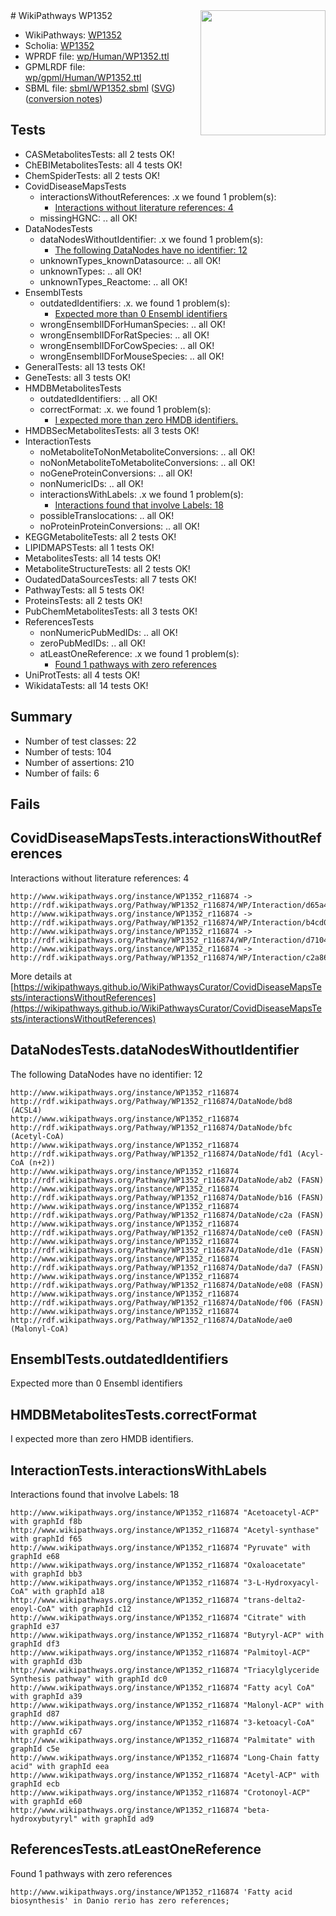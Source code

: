 <img style="float: right; width: 200px" src="../logo.png" />
# WikiPathways WP1352

* WikiPathways: [WP1352](https://identifiers.org/wikipathways:WP1352)
* Scholia: [WP1352](https://scholia.toolforge.org/wikipathways/WP1352)
* WPRDF file: [wp/Human/WP1352.ttl](../wp/Human/WP1352.ttl)
* GPMLRDF file: [wp/gpml/Human/WP1352.ttl](../wp/gpml/Human/WP1352.ttl)
* SBML file: [sbml/WP1352.sbml](../sbml/WP1352.sbml) ([SVG](../sbml/WP1352.svg)) ([conversion notes](../sbml/WP1352.txt))

## Tests
* CASMetabolitesTests: all 2 tests OK!
* ChEBIMetabolitesTests: all 4 tests OK!
* ChemSpiderTests: all 2 tests OK!
* CovidDiseaseMapsTests
    * interactionsWithoutReferences: .x we found 1 problem(s):
        * [Interactions without literature references: 4](#2e295932)
    * missingHGNC: .. all OK!
* DataNodesTests
    * dataNodesWithoutIdentifier: .x we found 1 problem(s):
        * [The following DataNodes have no identifier: 12](#8792c492)
    * unknownTypes_knownDatasource: .. all OK!
    * unknownTypes: .. all OK!
    * unknownTypes_Reactome: .. all OK!
* EnsemblTests
    * outdatedIdentifiers: .x. we found 1 problem(s):
        * [Expected more than 0 Ensembl identifiers](#f44398b7)
    * wrongEnsemblIDForHumanSpecies: .. all OK!
    * wrongEnsemblIDForRatSpecies: .. all OK!
    * wrongEnsemblIDForCowSpecies: .. all OK!
    * wrongEnsemblIDForMouseSpecies: .. all OK!
* GeneralTests: all 13 tests OK!
* GeneTests: all 3 tests OK!
* HMDBMetabolitesTests
    * outdatedIdentifiers: .. all OK!
    * correctFormat: .x. we found 1 problem(s):
        * [I expected more than zero HMDB identifiers.](#ad154c1e)
* HMDBSecMetabolitesTests: all 3 tests OK!
* InteractionTests
    * noMetaboliteToNonMetaboliteConversions: .. all OK!
    * noNonMetaboliteToMetaboliteConversions: .. all OK!
    * noGeneProteinConversions: .. all OK!
    * nonNumericIDs: .. all OK!
    * interactionsWithLabels: .x we found 1 problem(s):
        * [Interactions found that involve Labels: 18](#fe97a8c0)
    * possibleTranslocations: .. all OK!
    * noProteinProteinConversions: .. all OK!
* KEGGMetaboliteTests: all 2 tests OK!
* LIPIDMAPSTests: all 1 tests OK!
* MetabolitesTests: all 14 tests OK!
* MetaboliteStructureTests: all 2 tests OK!
* OudatedDataSourcesTests: all 7 tests OK!
* PathwayTests: all 5 tests OK!
* ProteinsTests: all 2 tests OK!
* PubChemMetabolitesTests: all 3 tests OK!
* ReferencesTests
    * nonNumericPubMedIDs: .. all OK!
    * zeroPubMedIDs: .. all OK!
    * atLeastOneReference: .x we found 1 problem(s):
        * [Found 1 pathways with zero references](#35eb778e)
* UniProtTests: all 4 tests OK!
* WikidataTests: all 14 tests OK!


## Summary

* Number of test classes: 22
* Number of tests: 104
* Number of assertions: 210
* Number of fails: 6

## Fails

<a name="2e295932" />

## CovidDiseaseMapsTests.interactionsWithoutReferences

Interactions without literature references: 4
```
http://www.wikipathways.org/instance/WP1352_r116874 -> http://rdf.wikipathways.org/Pathway/WP1352_r116874/WP/Interaction/d65a4
http://www.wikipathways.org/instance/WP1352_r116874 -> http://rdf.wikipathways.org/Pathway/WP1352_r116874/WP/Interaction/b4cd0
http://www.wikipathways.org/instance/WP1352_r116874 -> http://rdf.wikipathways.org/Pathway/WP1352_r116874/WP/Interaction/d7104
http://www.wikipathways.org/instance/WP1352_r116874 -> http://rdf.wikipathways.org/Pathway/WP1352_r116874/WP/Interaction/c2a86
```

More details at [https://wikipathways.github.io/WikiPathwaysCurator/CovidDiseaseMapsTests/interactionsWithoutReferences](https://wikipathways.github.io/WikiPathwaysCurator/CovidDiseaseMapsTests/interactionsWithoutReferences)

<a name="8792c492" />

## DataNodesTests.dataNodesWithoutIdentifier

The following DataNodes have no identifier: 12
```
http://www.wikipathways.org/instance/WP1352_r116874 http://rdf.wikipathways.org/Pathway/WP1352_r116874/DataNode/bd8 (ACSL4)
http://www.wikipathways.org/instance/WP1352_r116874 http://rdf.wikipathways.org/Pathway/WP1352_r116874/DataNode/bfc (Acetyl-CoA)
http://www.wikipathways.org/instance/WP1352_r116874 http://rdf.wikipathways.org/Pathway/WP1352_r116874/DataNode/fd1 (Acyl-CoA (n+2))
http://www.wikipathways.org/instance/WP1352_r116874 http://rdf.wikipathways.org/Pathway/WP1352_r116874/DataNode/ab2 (FASN)
http://www.wikipathways.org/instance/WP1352_r116874 http://rdf.wikipathways.org/Pathway/WP1352_r116874/DataNode/b16 (FASN)
http://www.wikipathways.org/instance/WP1352_r116874 http://rdf.wikipathways.org/Pathway/WP1352_r116874/DataNode/c2a (FASN)
http://www.wikipathways.org/instance/WP1352_r116874 http://rdf.wikipathways.org/Pathway/WP1352_r116874/DataNode/ce0 (FASN)
http://www.wikipathways.org/instance/WP1352_r116874 http://rdf.wikipathways.org/Pathway/WP1352_r116874/DataNode/d1e (FASN)
http://www.wikipathways.org/instance/WP1352_r116874 http://rdf.wikipathways.org/Pathway/WP1352_r116874/DataNode/da7 (FASN)
http://www.wikipathways.org/instance/WP1352_r116874 http://rdf.wikipathways.org/Pathway/WP1352_r116874/DataNode/e08 (FASN)
http://www.wikipathways.org/instance/WP1352_r116874 http://rdf.wikipathways.org/Pathway/WP1352_r116874/DataNode/f06 (FASN)
http://www.wikipathways.org/instance/WP1352_r116874 http://rdf.wikipathways.org/Pathway/WP1352_r116874/DataNode/ae0 (Malonyl-CoA)
```

<a name="f44398b7" />

## EnsemblTests.outdatedIdentifiers

Expected more than 0 Ensembl identifiers
<a name="ad154c1e" />

## HMDBMetabolitesTests.correctFormat

I expected more than zero HMDB identifiers.
<a name="fe97a8c0" />

## InteractionTests.interactionsWithLabels

Interactions found that involve Labels: 18
```
http://www.wikipathways.org/instance/WP1352_r116874 "Acetoacetyl-ACP" with graphId f8b
http://www.wikipathways.org/instance/WP1352_r116874 "Acetyl-synthase" with graphId f65
http://www.wikipathways.org/instance/WP1352_r116874 "Pyruvate" with graphId e68
http://www.wikipathways.org/instance/WP1352_r116874 "Oxaloacetate" with graphId bb3
http://www.wikipathways.org/instance/WP1352_r116874 "3-L-Hydroxyacyl-CoA" with graphId a18
http://www.wikipathways.org/instance/WP1352_r116874 "trans-delta2-enoyl-CoA" with graphId c12
http://www.wikipathways.org/instance/WP1352_r116874 "Citrate" with graphId e37
http://www.wikipathways.org/instance/WP1352_r116874 "Butyryl-ACP" with graphId df3
http://www.wikipathways.org/instance/WP1352_r116874 "Palmitoyl-ACP" with graphId d3b
http://www.wikipathways.org/instance/WP1352_r116874 "Triacylglyceride Synthesis pathway" with graphId dc0
http://www.wikipathways.org/instance/WP1352_r116874 "Fatty acyl CoA" with graphId a39
http://www.wikipathways.org/instance/WP1352_r116874 "Malonyl-ACP" with graphId d87
http://www.wikipathways.org/instance/WP1352_r116874 "3-ketoacyl-CoA" with graphId c67
http://www.wikipathways.org/instance/WP1352_r116874 "Palmitate" with graphId c5e
http://www.wikipathways.org/instance/WP1352_r116874 "Long-Chain fatty acid" with graphId eea
http://www.wikipathways.org/instance/WP1352_r116874 "Acetyl-ACP" with graphId ecb
http://www.wikipathways.org/instance/WP1352_r116874 "Crotonoyl-ACP" with graphId e60
http://www.wikipathways.org/instance/WP1352_r116874 "beta-hydroxybutyryl" with graphId ad9
```

<a name="35eb778e" />

## ReferencesTests.atLeastOneReference

Found 1 pathways with zero references
```
http://www.wikipathways.org/instance/WP1352_r116874 'Fatty acid biosynthesis' in Danio rerio has zero references; 
```

